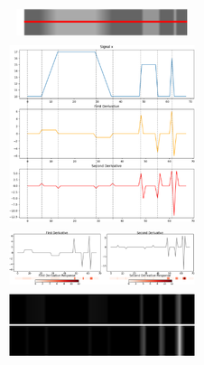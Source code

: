 <p align="center">
<img src="https://github.com/wallaceloos/Image_Processing/blob/master/image_enhancement/images/stripe_.png" width="60%" height="50%">
</p>

<p align="center">
<img src="https://github.com/wallaceloos/Image_Processing/blob/master/image_enhancement/images/plot_signal.png" width="65%" height="65%">
</p>

<p align="center">
<img src="https://github.com/wallaceloos/Image_Processing/blob/master/image_enhancement/images/derivadas4.png" width="65%" height="65%">
</p>

<p align="center">
  <img src="https://github.com/wallaceloos/Image_Processing/blob/master/image_enhancement/images/img1_resposta1.png" width="65%" height="65%"/>
  <img src="https://github.com/wallaceloos/Image_Processing/blob/master/image_enhancement/images/img1_resposta2.png" width="65%" height="65%" /> 
</p>
